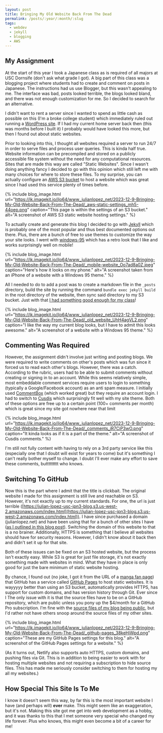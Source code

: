 ```yaml
---
layout: post
title: Bringing My Old Website Back From The Dead
permalink: /posts/:year/:month/:slug
tags:
  - webdev
  - jekyll
  - blogging
  - AWS
---
```


## My Assignment

At the start of this year I took a Japanese class as is required of all majors at USC Dornsife (don't ask what grade I got). A big part of this class was a blogging project where students had to create and comment on posts in Japanese. The instructions had us use Blogger, but this wasn't appealing to me. The interface was bad, posts looked terrible, the blogs looked bland, and there was not enough customization for me. So I decided to search for an alternative.

I didn't want to rent a server since I wanted to spend as little cash as possible on this (I'm a broke college student) which immediately ruled out running a [WordPress site](https://wordpress.com). If I had my current home server back then (this was months before I built it) I probably would have looked this more, but then I found out about static websites. 

Prior to looking into this, I thought all websites required a server to run 24/7 in order to serve files and process user queries. This is kinda half true. Website information can be precompiled and stored on a publicly accessible file system without the need for any computational resources. Sites that are made this way are called "Static Websites". Since I wasn't doing anything fancy I decided to go with this opinion which still left me with many choices for where to store these files. To my surprise, you can actually configure an [AWS S3 bucket](https://docs.aws.amazon.com/AmazonS3/latest/userguide/WebsiteHosting.html) to host a website which was great since I had used this service plenty of times before.

{% include blog_image.html url="https://ik.imagekit.io/jlo64/www_julianlopez_net/2023-12-9-Bringing-My-Old-Website-Back-From-The-Dead/_aws-static-settings_mh5-44oep.png" caption="This page is within the settings of an S3 bucket." alt="A screenshot of AWS S3 static website hosting settings." %}

To actually create and generate this blog I decided to go with [Jekyll](https://jekyllrb.com/) which is probably one of the most popular and thus best documented options out there. Plus, there are a bunch of free to use themes to customize the way your site looks. I went with [windows-95](https://github.com/h01000110/windows-95) which has a retro look that I like and works surprisingly well on mobile!

{% include blog_image.html url="https://ik.imagekit.io/jlo64/www_julianlopez_net/2023-12-9-Bringing-My-Old-Website-Back-From-The-Dead/_mobile-website_Oo7ad8a0Z.jpeg" caption="Here's how it looks on my phone." alt="A screenshot taken from an iPhone of a website with a Windows 95 theme." %}

All I needed to do to add a post was to create a markdown file in the `_posts` directory, build the site by running the command `bundle exec jekyll build` in the root directory of the website, then sync said directory to my S3 bucket. Just with that [I had something good enough for my class](http://julian-lopez-usc-jpn3-blog.s3.us-west-2.amazonaws.com/index.html)!

{% include blog_image.html url="https://ik.imagekit.io/jlo64/www_julianlopez_net/2023-12-9-Bringing-My-Old-Website-Back-From-The-Dead/_old_website_UhH4agVL2.png" caption="I like the way my current blog looks, but I have to admit this looks awesome." alt="A screenshot of a website with a Windows 95 theme." %}

## Commenting Was Required

However, the assignment didn't involve just writing and posting blogs. We were required to write comments on other's posts which was fun since it forced us to read each other's blogs. However, there was a catch. According to the rubric, users had to be able to submit comments without creating or signing in to an account. While this seems relatively simple, most embeddable comment services require users to login to something (typically a Google/Facebook account) as an anti spam measure. I initially used [CommentBox](https://commentbox.io) (which worked great) but they require an account login. I had to switch to [Cusdis](https://cusdis.com/#pricing) which surprisingly fit well with my site theme. Both of these options are free up to a certain point (100+ comments per month) which is great since my site got nowhere near that limit

{% include blog_image.html url="https://ik.imagekit.io/jlo64/www_julianlopez_net/2023-12-9-Bringing-My-Old-Website-Back-From-The-Dead/_comments_iR7CiP3wO.png" caption="It kinda looks as if it is a part of the theme." alt="A screenshot of Cusdis comments." %}

I'm still not fully content with having to rely on a 3rd party service like this (especially one that I doubt will exist for years to come) but it's something I can't really bother myself to change. I doubt I'll ever make any effort to save these comments, buttttttttt who knows.

## Switching To GitHub

Now this is the part where I admit that the title is clickbait. The original website I made for this assignment is still live and reachable on S3. However, it's not exactly up to my current standards. For one, the url is just terrible ([https://julian-lopez-usc-jpn3-blog.s3.us-west-2.amazonaws.com/index.html](https://julian-lopez-usc-jpn3-blog.s3.us-west-2.amazonaws.com/index.html)). I have since purchased a domain (julianlopez.net) and have been using that for a bunch of other sites I have ([as I outlined in this blog post](2023-11-20-setting-up-my-domain)). Switching the domain of this website to that is a no brainer. Additionally, HTTPS is something that I believe all websites should have for security reasons. However, I didn't know about it back then and didn't set it up for that site. 

Both of these issues can be fixed on an S3 hosted website, but the process isn't exactly easy. While S3 is great for just file storage, it's not exactly something made with websites in mind. What they have in place is only good for just the bare minimum of static website hosting.

By chance, I found out (no joke, I got it from the URL of a [manga fan page](https://hiatus-hiatus.github.io)) that GitHub has a service called [GitHub Pages](https://pages.github.com) to host static websites. It is wayyyyy better than using an S3 bucket, automatically provides HTTPS, has support for custom domains, and has version history through Git. Ever since I The only issue with it is that the source files have to be on a GitHub repository, which are public unless you pony up the $4/month for a GitHub Pro subscription. I'm fine with the [source files of my blog being public](https://github.com/JLO64/JLO64.github.io), but I'd rather not have others snoop around the source files of my other sites.

{% include blog_image.html url="https://ik.imagekit.io/jlo64/www_julianlopez_net/2023-12-9-Bringing-My-Old-Website-Back-From-The-Dead/_github-pages_38keHiWpd.png" caption="These are my GitHub Pages settings for this blog." alt="A screenshot of the GitHub Pages settings for a website." %}

(As it turns out, Netlify also supports auto HTTPS, custom domains, and pushing files via Git. This is in addition to being easier to work with for hosting multiple websites and not requiring a subscription to hide source files. This has made me seriously consider switching to them for hosting my all my websites.)

## How Special This Site Is To Me

I know it doesn't seem this way, by far this is the most important website I have (and perhaps will) **ever** make. This might seem like an exaggeration, but it's not. Making this site got me get into web development as a hobby, and it was thanks to this that I met someone very special who changed my life forever. Plus who knows, this might even become a bit of a career for me!